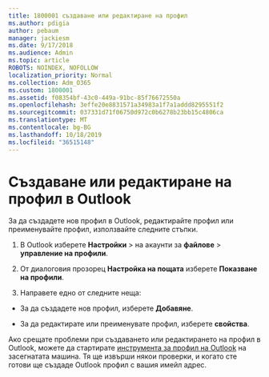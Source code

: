 ```yaml
---
title: 1800001 създаване или редактиране на профил
ms.author: pdigia
author: pebaum
manager: jackiesm
ms.date: 9/17/2018
ms.audience: Admin
ms.topic: article
ROBOTS: NOINDEX, NOFOLLOW
localization_priority: Normal
ms.collection: Adm_O365
ms.custom: 1800001
ms.assetid: f08354bf-43c0-449a-91bc-85f76672550a
ms.openlocfilehash: 3effe20e8831571a34983a1f7a1addd8295551f2
ms.sourcegitcommit: 037331d71f06750d972c0b6278b23bb15c4806ca
ms.translationtype: MT
ms.contentlocale: bg-BG
ms.lasthandoff: 10/18/2019
ms.locfileid: "36515148"
---
```

# <a name="create-or-edit-an-outlook-profile"></a>Създаване или редактиране на профил в Outlook

За да създадете нов профил в Outlook, редактирайте профил или преименувайте профил, използвайте следните стъпки.
  
1. В Outlook изберете **Настройки** \> на акаунти за **файлове** \> **управление на профили**.
    
2. От диалоговия прозорец **Настройка на пощата** изберете **Показване на профили**.
    
3. Направете едно от следните неща:
    
  - За да създадете нов профил, изберете **Добавяне**.
    
  - За да редактирате или преименувате профил, изберете **свойства**.
    
Ако срещате проблеми при създаването или редактирането на профил в Outlook, можете да стартирате [инструмента за профил на Outlook](https://aka.ms/SaRA-OutlookSetupProfile) на засегнатата машина. Тя ще извърши някои проверки, и когато сте готови ще създаде Outlook профил с вашия имейл адрес. 
  

